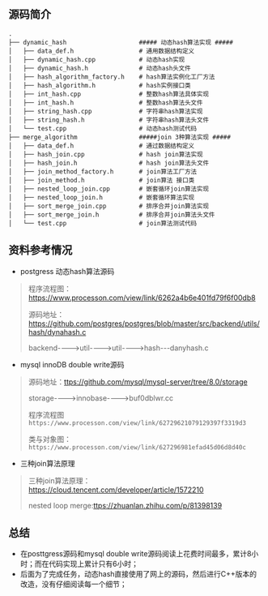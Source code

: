 ## 源码简介

```shell
.
├── dynamic_hash  					##### 动态hash算法实现 #####
│   ├── data_def.h 					# 通用数据结构定义
│   ├── dynamic_hash.cpp 			# 动态hash实现
│   ├── dynamic_hash.h 				# 动态hash头文件
│   ├── hash_algorithm_factory.h 	# hash算法实例化工厂方法
│   ├── hash_algorithm.h 			# hash实例接口类
│   ├── int_hash.cpp 				# 整数hash算法具体实现
│   ├── int_hash.h 					# 整数hash算法头文件
│   ├── string_hash.cpp 			# 字符串hash算法实现
│   ├── string_hash.h 				# 字符串hash算法头文件
│   └── test.cpp 					# 动态hash测试代码
├── merge_algorithm					#####join 3种算法实现 #####
│   ├── data_def.h					# 通过数据结构定义
│   ├── hash_join.cpp				# hash join算法实现
│   ├── hash_join.h					# hash join算法头文件
│   ├── join_method_factory.h		# join算法工厂方法
│   ├── join_method.h          		# join算法 接口类
│   ├── nested_loop_join.cpp		# 嵌套循环join算法实现
│   ├── nested_loop_join.h			# 嵌套循环算法实现
│   ├── sort_merge_join.cpp			# 排序合并join算法实现
│   ├── sort_merge_join.h			# 排序合并join算法头文件
│   └── test.cpp					# join算法测试代码
```

## 资料参考情况

- postgress 动态hash算法源码

> 程序流程图：https://www.processon.com/view/link/6262a4b6e401fd79f6f00db8
>
> 源码地址：https://github.com/postgres/postgres/blob/master/src/backend/utils/hash/dynahash.c
>
> backend---->util---->util---->hash---danyhash.c

- mysql innoDB double write源码

> 源码地址：[ttps://github.com/mysql/mysql-server/tree/8.0/storage](https://github.com/mysql/mysql-server/tree/8.0/storage)
>
> storage---->innobase---->buf0dblwr.cc
>
> 程序流程图`https://www.processon.com/view/link/62729621079129397f3319d3`
>
> 类与对象图：`https://www.processon.com/view/link/627296981efad45d06d8d40c`

- 三种join算法原理

> 三种join算法原理：https://cloud.tencent.com/developer/article/1572210
>
> nested loop merge:[ttps://zhuanlan.zhihu.com/p/81398139](https://zhuanlan.zhihu.com/p/81398139)



## 总结

- 在posttgress源码和mysql double write源码阅读上花费时间最多，累计8小时；而在代码实现上累计只有6小时；
- 后面为了完成任务，动态hash直接使用了网上的源码，然后进行C++版本的改造，没有仔细阅读每一个细节；
